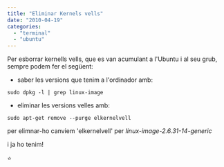 ```yaml
---
title: "Eliminar Kernels vells"
date: "2010-04-19"
categories: 
  - "terminal"
  - "ubuntu"
---
```


Per esborrar kernells vells, que es van acumulant a l'Ubuntu i al seu grub, sempre podem fer el següent:

- saber les versions que tenim a l'ordinador amb:

```
sudo dpkg -l | grep linux-image
```

- eliminar les versions velles amb:

```
sudo apt-get remove --purge elkernelvell
```
per elimnar-ho canviem 'elkernelvell' per _linux-image-2.6.31-14-generic_

i ja ho tenim!

:star:
